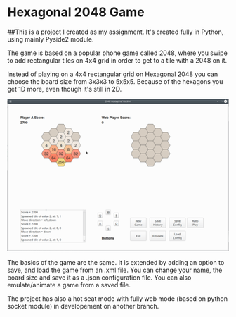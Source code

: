 # Hexagonal 2048 Game

##This is a project I created as my assignment. It's created fully in Python, using mainly Pyside2 module.

The game is based on a popular phone game called 2048, where you swipe to add rectangular tiles on 4x4 grid in order to get to a tile with a 2048 on it.

Instead of playing on a 4x4 rectangular grid on Hexagonal 2048 you can choose the board size from 3x3x3 to 5x5x5. Because of the hexagons you get 1D more, even though it's still in 2D.

![Screenshot from the game](https://github.com/walenty500/Hexagonal-2048/blob/master/src/hexduring.png?raw=true)

The basics of the game are the same. It is extended by adding an option to save, and load the game from an .xml file. You can change your name, the board size and save it as a .json configuration file. You can also emulate/animate a game from a saved file.

The project has also a hot seat mode with fully web mode (based on python socket module) in developement on another branch.

